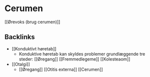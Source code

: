 # Cerumen
[[Ørevoks (brug cerumen)]]

## Backlinks
* [[Konduktivt høretab]]
	* Konduktive høretab kan skyldes problemer grundlæggende tre steder: [[Øregang]]
	[[Fremmedlegeme]]
	[[Kolesteaom]]
* [[Otalgi]]
	* [[Øregang]]
	[[Otitis externa]]
	[[Cerumen]]

<!-- {BearID:6E9FC5FE-CBA9-40BF-BCFC-2E34A6C3A999-6575-000004153ECC5871} -->
